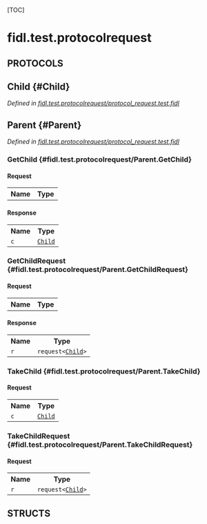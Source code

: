 [TOC]

# fidl.test.protocolrequest


## **PROTOCOLS**

## Child {#Child}
*Defined in [fidl.test.protocolrequest/protocol_request.test.fidl](https://fuchsia.googlesource.com/fuchsia/+/master/protocol_request.test.fidl#3)*


## Parent {#Parent}
*Defined in [fidl.test.protocolrequest/protocol_request.test.fidl](https://fuchsia.googlesource.com/fuchsia/+/master/protocol_request.test.fidl#6)*


### GetChild {#fidl.test.protocolrequest/Parent.GetChild}


#### Request
<table>
    <tr><th>Name</th><th>Type</th></tr>
    </table>


#### Response
<table>
    <tr><th>Name</th><th>Type</th></tr>
    <tr>
            <td><code>c</code></td>
            <td>
                <code><a class='link' href='#Child'>Child</a></code>
            </td>
        </tr></table>

### GetChildRequest {#fidl.test.protocolrequest/Parent.GetChildRequest}


#### Request
<table>
    <tr><th>Name</th><th>Type</th></tr>
    </table>


#### Response
<table>
    <tr><th>Name</th><th>Type</th></tr>
    <tr>
            <td><code>r</code></td>
            <td>
                <code>request&lt;<a class='link' href='#Child'>Child</a>&gt;</code>
            </td>
        </tr></table>

### TakeChild {#fidl.test.protocolrequest/Parent.TakeChild}


#### Request
<table>
    <tr><th>Name</th><th>Type</th></tr>
    <tr>
            <td><code>c</code></td>
            <td>
                <code><a class='link' href='#Child'>Child</a></code>
            </td>
        </tr></table>



### TakeChildRequest {#fidl.test.protocolrequest/Parent.TakeChildRequest}


#### Request
<table>
    <tr><th>Name</th><th>Type</th></tr>
    <tr>
            <td><code>r</code></td>
            <td>
                <code>request&lt;<a class='link' href='#Child'>Child</a>&gt;</code>
            </td>
        </tr></table>





## **STRUCTS**













